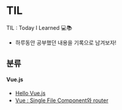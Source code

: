 # TIL
TIL : Today I Learned 💻📚

- 하루동안 공부했던 내용을 기록으로 남겨보자!



## 분류

#### Vue.js

- [Hello Vue.js](https://github.com/ShinDajeong/TIL/blob/main/Vue.js/01_Hello_Vue.js.md)
- [Vue : Single File Component와 router](https://github.com/ShinDajeong/TIL/blob/main/Vue.js/02_Vue_SFC_Router.md)



